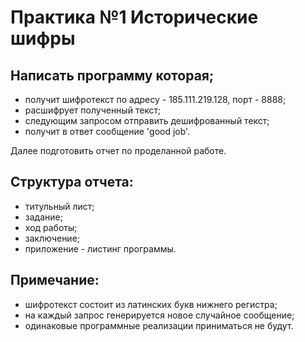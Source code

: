 # Практика №1 Исторические шифры
## Написать программу которая;

* получит шифротекст по адресу - 185.111.219.128, порт - 8888;
* расшифрует полученный текст;
* следующим запросом отправить дешифрованный текст;
* получит в ответ сообщение 'good job'.

Далее подготовить отчет по проделанной работе.

## Структура отчета:

* титульный лист;
* задание;
* ход работы;
* заключение;
* приложение - листинг программы.

## Примечание:

* шифротекст состоит из латинских букв нижнего регистра;
* на каждый запрос генерируется новое случайное сообщение;
* одинаковые программные реализации приниматься не будут.

